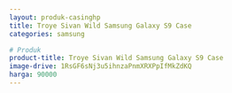 ```yaml
---
layout: produk-casinghp
title: Troye Sivan Wild Samsung Galaxy S9 Case
categories: samsung

# Produk
product-title: Troye Sivan Wild Samsung Galaxy S9 Case
image-drive: 1RsGF6sNj3u5ihnzaPnmXRXPpIfMkZdKQ
harga: 90000
---
```


